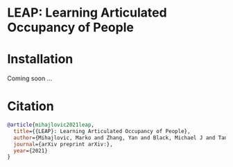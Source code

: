 # LEAP: Learning Articulated Occupancy of People

# Installation
Coming soon ...

# Citation

```bibtex
@article{mihajlovic2021leap,
  title={{LEAP}: Learning Articulated Occupancy of People},
  author={Mihajlovic, Marko and Zhang, Yan and Black, Michael J and Tang, Siyu},
  journal={arXiv preprint arXiv:},
  year={2021}
}
```
